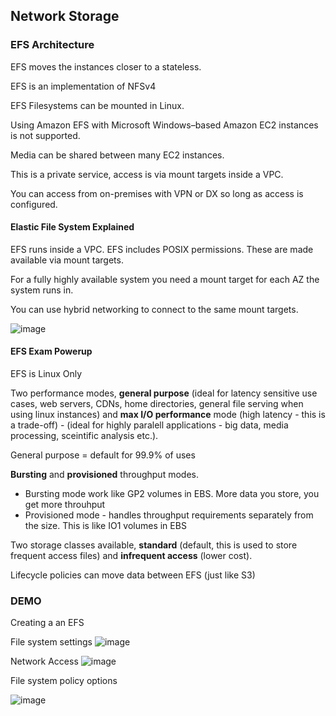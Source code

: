 ## Network Storage

### EFS Architecture

EFS moves the instances closer to a stateless.

EFS is an implementation of NFSv4

EFS Filesystems can be mounted in Linux.

Using Amazon EFS with Microsoft Windows–based Amazon EC2 instances is not supported.

Media can be shared between many EC2 instances.

This is a private service, access is via mount targets inside a VPC.

You can access from on-premises with VPN or DX so long as access is configured.

#### Elastic File System Explained

EFS runs inside a VPC.
EFS includes POSIX permissions. These are made available via mount targets.

For a fully highly available system you need a mount target for each AZ the
system runs in.

You can use hybrid networking to connect to the same mount targets.

![image](https://user-images.githubusercontent.com/88237437/159148835-1fc52854-85ef-4f25-800d-0aaa2a6d807d.png)

#### EFS Exam Powerup

EFS is Linux Only

Two performance modes, **general purpose** (ideal for latency sensitive use cases, web servers, CDNs, home directories, general file serving when using linux instances) and **max I/O performance** mode (high latency - this is a trade-off) - (ideal for highly paralell applications - big data, media processing, sceintific analysis etc.).

General purpose = default for 99.9% of uses

**Bursting** and **provisioned** throughput modes.
- Bursting mode work like GP2 volumes in EBS. More data you store, you get more throuhput
- Provisioned mode - handles throughput requirements separately from the size. This is like IO1 volumes in EBS

Two storage classes available, **standard** (default, this is used to store frequent access files) and **infrequent access** (lower cost).

Lifecycle policies can move data between EFS (just like S3)

### DEMO

Creating a an EFS 

File system settings
![image](https://user-images.githubusercontent.com/88237437/159149181-7f64da62-7da3-4eac-a549-e32c7cf78dcf.png)

Network Access
![image](https://user-images.githubusercontent.com/88237437/159149234-a3fd8f23-85e3-498e-b91c-2d7e7bd1621a.png)

File system policy options

![image](https://user-images.githubusercontent.com/88237437/159149249-b0e3257a-0738-4bfd-8720-23f8f572bdb8.png)





